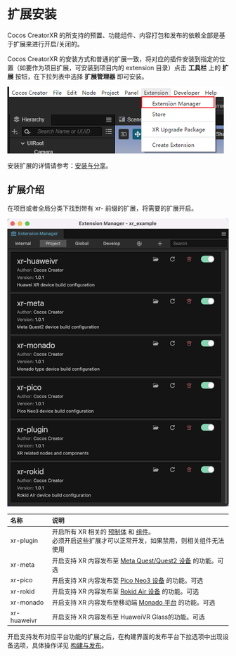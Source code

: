 # 扩展安装

Cocos CreatorXR 的所支持的预置、功能组件、内容打包和发布的依赖全部是基于扩展来进行开启/关闭的。

Cocos CreatorXR 的安装方式和普通的扩展一致，将对应的插件安装到指定的位置（如要作为项目扩展，可安装到项目内的 extension 目录）点击 **工具栏** 上的 **扩展** 按钮，在下拉列表中选择 **扩展管理器** 即可安装。

![extension_button](extension/extension_button.png)

安装扩展的详情请参考：[安装与分享](../../editor/extension/install.md)。

## 扩展介绍

在项目或者全局分类下找到带有 xr- 前缀的扩展，将需要的扩展开启。

![extension](extension/extension.png)

| 名称             | 说明 |
| :--- | :---|
| xr-plugin        | 开启所有 XR 相关的 [预制体](prefab.md) 和 [组件](component.md)。 <br> 必须开启这些扩展才可以正常开发，如果禁用，则相关组件无法使用 |
| xr-meta          | 开启支持 XR 内容发布至 [Meta Quest/Quest2 设备](https://store.facebook.com/quest/) 的功能。可选 |
| xr-pico          | 开启支持 XR 内容发布至 [Pico Neo3 设备](https://www.pico-interactive.com/cn/neo3/) 的功能。可选 |
| xr-rokid         | 开启支持 XR 内容发布至 [Rokid Air 设备](https://air.rokid.com/) 的功能。可选 |
| xr-monado        | 开启支持 XR 内容发布至移动端 [Monado 平台](https://monado.dev/) 的功能。可选 |
| xr-huaweivr | 开启支持 XR 内容发布至 HuaweiVR Glass的功能。可选 |

开启支持发布对应平台功能的扩展之后，在构建界面的发布平台下拉选项中出现设备选项，具体操作详见 [构建与发布](build.md)。
